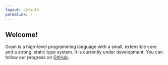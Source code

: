 ```yaml
---
layout: default
permalink: /
---
```


## Welcome!

Gram is a high-level programming language with a small, extensible core and a strong, static type system. It is currently under development. You can follow our progress on [GitHub](https://github.com/gramlang/gram).
